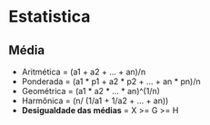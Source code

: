 # Estatistica

## Média
* Aritmética = (a1 + a2 + ... + an)/n
* Ponderada = (a1 * p1 + a2 * p2 + ... + an * pn)/n
* Geométrica = (a1 * a2 * ... * an)^(1/n)
* Harmônica = (n/ (1/a1 + 1/a2 + ... + an))
* **Desigualdade das médias** = X >= G >= H 
